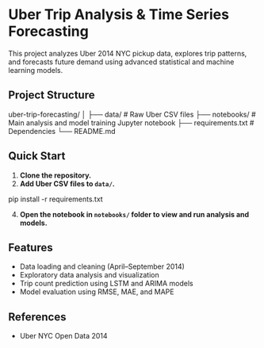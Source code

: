 # Uber Trip Analysis & Time Series Forecasting

This project analyzes Uber 2014 NYC pickup data, explores trip patterns, and forecasts future demand using advanced statistical and machine learning models.

## Project Structure

uber-trip-forecasting/
│
├── data/ # Raw Uber CSV files
├── notebooks/ # Main analysis and model training Jupyter notebook
├── requirements.txt # Dependencies
└── README.md


## Quick Start

1. **Clone the repository.**
2. **Add Uber CSV files to `data/`.**

pip install -r requirements.txt


4. **Open the notebook in `notebooks/` folder to view and run analysis and models.**

## Features

- Data loading and cleaning (April–September 2014)
- Exploratory data analysis and visualization
- Trip count prediction using LSTM and ARIMA models
- Model evaluation using RMSE, MAE, and MAPE

## References

- Uber NYC Open Data 2014


